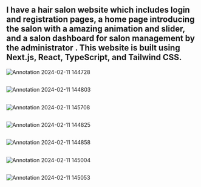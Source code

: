
## I have a hair salon website which includes login and registration pages, a home page introducing the salon with a amazing animation and slider, and a salon dashboard for salon management by the administrator . This website is built using Next.js, React, TypeScript, and Tailwind CSS.
![Annotation 2024-02-11 144728](https://github.com/mehran-rezaei/Salon-Arayeshgah-with-login-sign-up-/assets/110059221/04c932dc-affa-4939-a544-e5682cb19da9)
##
![Annotation 2024-02-11 144803](https://github.com/mehran-rezaei/Salon-Arayeshgah-with-login-sign-up-/assets/110059221/88e2e249-fade-4f0a-828a-e45dc63df7b3)
##
![Annotation 2024-02-11 145708](https://github.com/mehran-rezaei/Salon-Arayeshgah-with-login-sign-up-/assets/110059221/f77f9806-ee41-41e6-ae60-017bad17f724)
##
![Annotation 2024-02-11 144825](https://github.com/mehran-rezaei/Salon-Arayeshgah-with-login-sign-up-/assets/110059221/1190225b-52c6-4b83-bc7b-e9626cda55ae)
##
![Annotation 2024-02-11 144858](https://github.com/mehran-rezaei/Salon-Arayeshgah-with-login-sign-up-/assets/110059221/5ef1e35b-fcfa-4e4c-a3cc-a04bae4b1177)
##
![Annotation 2024-02-11 145004](https://github.com/mehran-rezaei/Salon-Arayeshgah-with-login-sign-up-/assets/110059221/c0b0f718-ec99-4981-b40e-d2a5964e7cbf)
## 
![Annotation 2024-02-11 145053](https://github.com/mehran-rezaei/Salon-Arayeshgah-with-login-sign-up-/assets/110059221/5e422a7d-955b-4c5a-b7b6-ea7fc8be0122)

